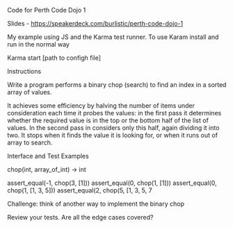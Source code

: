 Code for Perth Code Dojo 1

Slides - https://speakerdeck.com/burlistic/perth-code-dojo-1

My example using JS and the Karma test runner. To use Karam install and run in the normal way

Karma start [path to configh file]

Instructions

Write a program performs a binary chop (search) to find an index in a sorted array of values.

It achieves some efficiency by halving the number of items under consideration each time it probes the values: in the first pass it determines whether the required value is in the top or the bottom half of the list of values. In the second pass in considers only this half, again dividing it into two. It stops when it finds the value it is looking for, or when it runs out of array to search.

Interface and Test Examples

chop(int, array_of_int)  -> int

assert_equal(-1, chop(3, [1]))
assert_equal(0,  chop(1, [1]))
assert_equal(0,  chop(1, [1, 3, 5]))
assert_equal(2,  chop(5, [1, 3, 5, 7

Challenge: think of another way to implement the binary chop

Review your tests. Are all the edge cases covered?